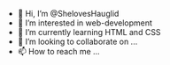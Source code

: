- 👋 Hi, I’m @ShelovesHauglid
- 👀 I’m interested in web-development
- 🌱 I’m currently learning HTML and CSS
- 💞️ I’m looking to collaborate on ...
- 📫 How to reach me ...

<!---
ShelovesHauglid/ShelovesHauglid is a ✨ special ✨ repository because its `README.md` (this file) appears on your GitHub profile.
You can click the Preview link to take a look at your changes.
--->
